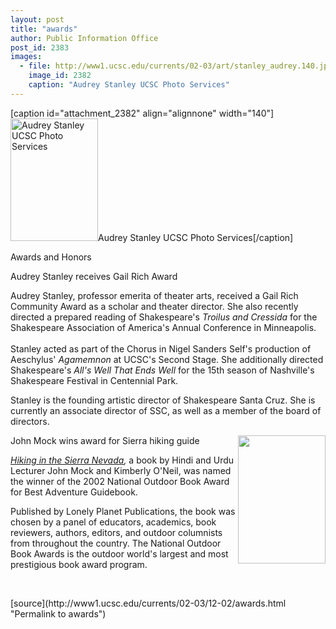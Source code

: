 ```yaml
---
layout: post
title: "awards"
author: Public Information Office
post_id: 2383
images:
  - file: http://www1.ucsc.edu/currents/02-03/art/stanley_audrey.140.jpg
    image_id: 2382
    caption: "Audrey Stanley UCSC Photo Services"
---
```


[caption id="attachment_2382" align="alignnone" width="140"]<a href="http://localhost/mysite/wp-content/uploads/2002/12/stanley_audrey.140.jpg"><img class="size-full wp-image-2382" src="http://localhost/mysite/wp-content/uploads/2002/12/stanley_audrey.140.jpg" alt="Audrey Stanley UCSC Photo Services" width="140" height="196" /></a>Audrey Stanley UCSC Photo Services[/caption]
<p class="pagehead">
  Awards and Honors
</p>
<p class="sectionhead">
  <a name="stanley" id="stanley"></a>Audrey Stanley receives Gail Rich Award
</p>
<p>
  Audrey Stanley, professor emerita of theater arts, received a Gail Rich Community Award as a scholar and theater director. She also recently directed a prepared reading of Shakespeare's <i>Troilus and Cressida</i> for the Shakespeare Association of America's Annual Conference in Minneapolis.<br>
  <br>
  Stanley acted as part of the Chorus in Nigel Sanders Self's production of Aeschylus' <i>Agamemnon</i> at UCSC's Second Stage. She additionally directed Shakespeare's <i>All's Well That Ends Well</i> for the 15th season of Nashville's Shakespeare Festival in Centennial Park.
</p>
<p>
  Stanley is the founding artistic director of Shakespeare Santa Cruz. She is currently an associate director of SSC, as well as a member of the board of directors.
</p>
<p>
  <span class="sectionhead"><i><a name="mock" id="mock"></a><a href="http://www.monitor.net/%7Ejmko/karakoram/newbooks.htm"><img align="right" height="205" src="../art/mock_book.140.jpg" width="140" alt=""></a></i>John Mock wins award for Sierra hiking guide</span>
</p>
<p>
  <i><a href="http://www.monitor.net/%7Ejmko/karakoram/newbooks.htm">Hiking in the Sierra Nevada</a>,</i> a book by Hindi and Urdu Lecturer John Mock and Kimberly O'Neil, was named the winner of the 2002 National Outdoor Book Award for Best Adventure Guidebook.
</p>
<p>
  Published by Lonely Planet Publications, the book was chosen by a panel of educators, academics, book reviewers, authors, editors, and outdoor columnists from throughout the country. The National Outdoor Book Awards is the outdoor world's largest and most prestigious book award program.
</p>
<p>
  <span class="sectionhead"><br></span>
</p>
<p>

</p>
[source](http://www1.ucsc.edu/currents/02-03/12-02/awards.html "Permalink to awards")
